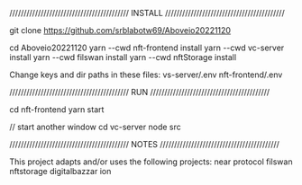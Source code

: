 //////////////////////////////////////////
INSTALL
//////////////////////////////////////////

git clone https://github.com/srblabotw69/Aboveio20221120
 
cd Aboveio20221120
yarn --cwd nft-frontend install
yarn --cwd vc-server install
yarn --cwd filswan install
yarn --cwd nftStorage install


Change keys and dir paths in these files:
vs-server/.env 
nft-frontend/.env

//////////////////////////////////////////
RUN
//////////////////////////////////////////
 
cd nft-frontend 
yarn start 

// start another window
cd vc-server
node src


//////////////////////////////////////////
NOTES
//////////////////////////////////////////

This project adapts and/or uses the following projects:
near protocol
filswan
nftstorage
digitalbazzar
ion
